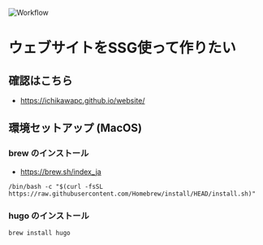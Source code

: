![Workflow](https://github.com/ichikawapc/website/actions/workflows/hugo.yml/badge.svg)

# ウェブサイトをSSG使って作りたい

## 確認はこちら
- https://ichikawapc.github.io/website/

## 環境セットアップ (MacOS)

### brew のインストール
- https://brew.sh/index_ja
```console
/bin/bash -c "$(curl -fsSL https://raw.githubusercontent.com/Homebrew/install/HEAD/install.sh)"
```
### hugo のインストール

```console
brew install hugo
```
